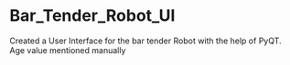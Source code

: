 # Bar_Tender_Robot_UI
Created a User Interface for the bar tender Robot with the help of PyQT. Age value mentioned manually
